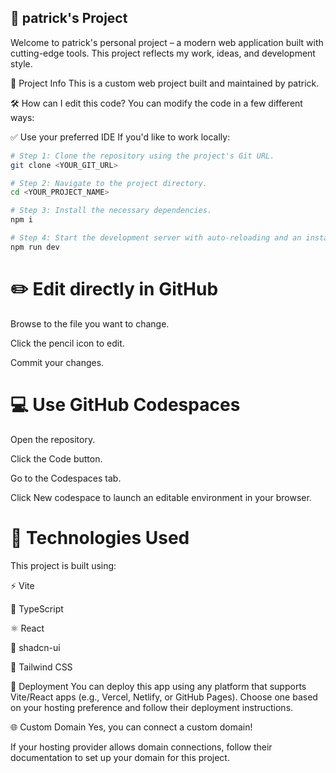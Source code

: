 ## 🚀 patrick's Project
Welcome to patrick's personal project – a modern web application built with cutting-edge tools. This project reflects my work, ideas, and development style.


<!-- Replace <INSERT_LOGO_URL_HERE> with a link to your logo image or remove the line if you don’t have one -->
📄 Project Info
This is a custom web project built and maintained by patrick.

🛠️ How can I edit this code?
You can modify the code in a few different ways:

✅ Use your preferred IDE
If you'd like to work locally:

```sh
# Step 1: Clone the repository using the project's Git URL.
git clone <YOUR_GIT_URL>

# Step 2: Navigate to the project directory.
cd <YOUR_PROJECT_NAME>

# Step 3: Install the necessary dependencies.
npm i

# Step 4: Start the development server with auto-reloading and an instant preview.
npm run dev
```
# ✏️ Edit directly in GitHub
Browse to the file you want to change.

Click the pencil icon to edit.

Commit your changes.

# 💻 Use GitHub Codespaces
Open the repository.

Click the Code button.

Go to the Codespaces tab.

Click New codespace to launch an editable environment in your browser.

# 🧪 Technologies Used
This project is built using:

⚡ Vite

🧠 TypeScript

⚛️ React

💎 shadcn-ui

🎨 Tailwind CSS

🚀 Deployment
You can deploy this app using any platform that supports Vite/React apps (e.g., Vercel, Netlify, or GitHub Pages). Choose one based on your hosting preference and follow their deployment instructions.

🌐 Custom Domain
Yes, you can connect a custom domain!

If your hosting provider allows domain connections, follow their documentation to set up your domain for this project.
